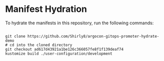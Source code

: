 
# Manifest Hydration

To hydrate the manifests in this repository, run the following commands:

```shell

git clone https://github.com/Shirly8/argocon-gitops-promoter-hydrate-demo
# cd into the cloned directory
git checkout ad617d43921a1be126c366057fe8f1f139deaf74
kustomize build ./user-configuration/development
```